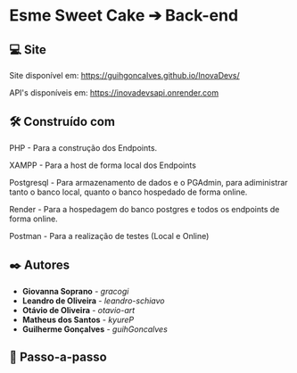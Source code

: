 # Esme Sweet Cake ➔ Back-end

## 💻 Site

Site disponível em: <https://guihgoncalves.github.io/InovaDevs/>

API's disponíveis em: <https://inovadevsapi.onrender.com>


## 🛠️ Construído com

PHP - Para a construção dos Endpoints.

XAMPP - Para a host de forma local dos Endpoints

Postgresql - Para armazenamento de dados e o PGAdmin, para adiministrar tanto o banco local, quanto o banco hospedado de forma online.

Render - Para a hospedagem do banco postgres e todos os endpoints de forma online.

Postman - Para a realização de testes (Local e Online)


## ✒️ Autores

* **Giovanna Soprano** - *gracogi* 
* **Leandro de Oliveira** - *leandro-schiavo*
* **Otávio de Oliveira** - *otavio-art*
* **Matheus dos Santos** - *kyureP*
* **Guilherme Gonçalves** - *guihGoncalves*

## 🔎 Passo-a-passo

